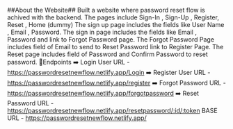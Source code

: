 ##About the Website##
Built a website where password reset flow is achived with the backend.
The pages include Sign-In , Sign-Up , Register, Reset , Home (dummy)
The sign up page includes the fields like User Name , Email , Password.
The sign in page includes the fields like Email , Password and link to Forgot Password page.
The Forgot Password Page includes field of Email to send to Reset Password link to Register Page.
The Reset page includes field of Password and Confirm Password to reset password.
🔖Endpoints
➡️ Login User
URL - https://passwordresetnewflow.netlify.app/Login
➡️ Register User
URL - https://passwordresetnewflow.netlify.app/register
➡️ Forgot Password
URL - https://passwordresetnewflow.netlify.app/forgotpassword
➡️ Reset Password
URL - https://passwordresetnewflow.netlify.app/resetpassword/:id/:token
BASE URL - https://passwordresetnewflow.netlify.app/
